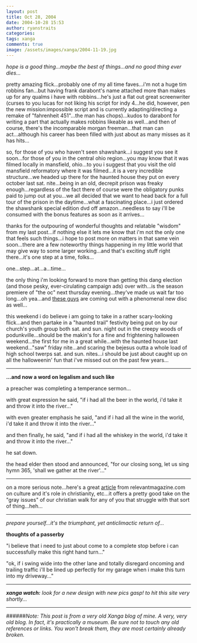 ```yaml
---
layout: post
title: Oct 28, 2004
date: 2004-10-28 15:53
author: ryanstraits
categories:
tags: xanga
comments: true
image: /assets/images/xanga/2004-11-19.jpg
---
```

<em>hope is a good thing...maybe the best of things...and no good thing ever dies...</em>

<!-- break -->

pretty amazing flick...probably one of my all time faves...i'm not a huge tim robbins fan...but having frank darabont's name attached more than makes up for any qualms i have with robbins...he's just a flat out great screenwriter (curses to you lucas for not liking his script for indy 4...he did, however, pen the new mission:impossible script and is currently adapting/directing a remake of "fahrenheit 451"...the man has chops)...kudos to darabont for writing a part that actually makes robbins likeable as well...and then of course, there's the incomparable morgan freeman...that man can act...although his career has been filled with just about as many misses as it has hits...

so, for those of you who haven't seen shawshank...i suggest you see it soon...for those of you in the central ohio region...you may know that it was filmed locally in mansfield, ohio...to you i suggest that you visit the old mansfield reformatory where it was filmed...it is a very incredible structure...we headed up there for the haunted house they put on every october last sat. nite...being in an old, decrepit prison was freaky enough...regardless of the fact there of course were the obligatory punks paid to jump out at you...we all decided that we want to head back for a full tour of the prison in the daytime...what a fascinating place...i just ordered the shawshank special edition dvd off amazon...needless to say i'll be consumed with the bonus features as soon as it arrives...

thanks for the outpouring of wonderful thoughts and relatable "wisdom" from my last post...if nothing else it lets me know that i'm not the only one that feels such things...i hope to post more on matters in that same vein soon...there are a few noteworthy things happening in my little world that may give way to some larger working...and that's exciting stuff right there...it's one step at a time, folks...

one...step...at...a...time...

the only thing i'm looking forward to more than getting this dang election (and those pesky, ever-cirulating campaign ads) over with...is the season premiere of "the oc" next thursday evening...they've made us wait far too long...oh yea...and <a href="http://www.mmhmm.com" target="_blank">these guys</a> are coming out with a phenomenal new disc as well...

this weekend i do believe i am going to take in a rather scary-looking flick...and then partake in a "haunted trail" festivity being put on by our church's youth group both sat. and sun. night out in the creepy woods of podunkville...should be the makin's for a fine and frightening halloween weekend...the first for me in a great while...with the haunted house last weekend..."saw" friday nite...and scaring the bejesus outta a whole load of high school twerps sat. and sun. nites...i should be just about caught up on all the halloweenin' fun that i've missed out on the past few years...

---

<strong>...and now a word on legalism and such like</strong>

a preacher was completing a temperance sermon...

with great expression he said, "if i had all the beer in the world, i'd take it and throw it into the river..."

with even greater emphasis he said, "and if i had all the wine in the world, i'd take it and throw it into the river..."

and then finally, he said, "and if i had all the whiskey in the world, i'd take it and throw it into the river..."

he sat down.

the head elder then stood and announced, "for our closing song, let us sing hymn 365, 'shall we gather at the river'..."

---

on a more serious note...here's a great <a href="http://www.relevantmagazine.com/article.php?sid=4956" target="_blank">article</a> from relevantmagazine.com on culture and it's role in christianity, etc...it offers a pretty good take on the "gray issues" of our christian walk for any of you that struggle with that sort of thing...heh...

---

<em>prepare yourself...it's the triumphant, yet anticlimactic return of...</em>

<em>
</em><strong>thoughts of a passerby</strong>

"i believe that i need to just about come to a complete stop before i can successfully make this right hand turn..."

"ok, if i swing wide into the other lane and totally disregard oncoming and trailing traffic i'll be lined up perfectly for my garage when i make this turn into my driveway..."

---

<em><strong>xanga watch:</strong> look for a new design with new pics *gasp!* to hit this site very shortly...</em>

---

######*Note: This post is from a very old Xanga blog of mine. A very, very old blog. In fact, it's practically a museum. Be sure not to touch any old references or links. You won't break them, they are most certainly already broken.*